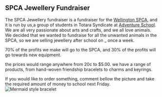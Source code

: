 ## SPCA Jewellery Fundraiser

The SPCA Jewellery fundraiser is a fundraiser for the [Wellington SPCA](https://www.wellingtonspca.org.nz/), and it is run by us,a group of students in Totara Syndicate at [Adventure School](http://www.adventure.school.nz/). We are all very passionate about arts and crafts, and we all love animals. We decided that we wanted to fundraise for all the unwanted animals in the SPCA, so we are selling jewellery after school on _ once a week.

70% of the profits we make will go to the SPCA, and 30% of the profits will go towards new equipment.

the prices would range anywhere from 20c to $5.00. we have a range of products, from hand-woven friendship bracelets to charms and keyrings.

If you would like to order something, comment bellow the picture and take the required amount of money to school next Friday.
![Mermaid style bracelet]({{site.baseurl}}/images/mermaid-bracelet.jpg)
